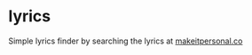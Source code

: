 # lyrics
Simple lyrics finder by searching the lyrics at [makeitpersonal.co](https://makeitpersonal.co)
